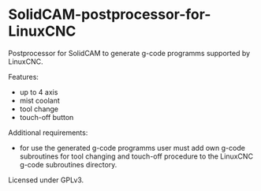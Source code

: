 # SolidCAM-postprocessor-for-LinuxCNC

Postprocessor for SolidCAM to generate g-code programms supported by LinuxCNC.

Features:
 - up to 4 axis
 - mist coolant
 - tool change
 - touch-off button
 
Additional requirements:
 - for use the generated g-code programms user must add own g-code subroutines for tool changing and touch-off procedure to the LinuxCNC g-code subroutines directory.
 
Licensed under GPLv3.
